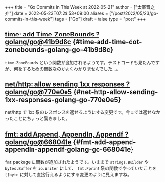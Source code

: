 +++
title = "Go Commits in This Week at 2022-05-21"
author = ["太宰晋之介"]
date = 2022-05-23T07:29:53+09:00
aliases = ["/post/2022/05/23/go-commits-in-this-week"]
tags = ["Go"]
draft = false
type = "post"
+++

## [time: add Time.ZoneBounds ? golang/go@41b9d8c](https://github.com/golang/go/commit/41b9d8c75e45636a153c2a31d117196a22a7fc6c) {#time-add-time-dot-zonebounds-golang-go-41b9d8c}

`time.ZoneBounds` という関数が追加されるようです。テストコードも見たんですが、何をするための関数なのかよくわかりませんでした…。


## [net/http: allow sending 1xx responses ? golang/go@770e0e5](https://github.com/golang/go/commit/770e0e584a98dfd5e8d0d00558085c339fda0ed7) {#net-http-allow-sending-1xx-responses-golang-go-770e0e5}

net/http で 1xx 系のレスポンスを返せるようにする変更です。今までは返せなかったことにちょっと驚きました。


## [fmt: add Append, Appendln, Appendf ? golang/go@668041e](https://github.com/golang/go/commit/668041ef66ddafffccf1863e6180b83ea1ad30c9) {#fmt-add-append-appendln-appendf-golang-go-668041e}

`fmt` package に関数が追加されたようです。いままで `strings.Builder` や `bytes.Buffer` を `io.Writer` にして、 `fmt.Fprint` 系の関数でやっていたことを `[]byte` に対して直接行えるようにする変更のように見えますね。
